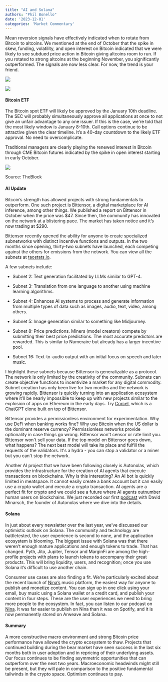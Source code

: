 ```yaml
---
title: "AI and Solana"
authors: "Phil Bonello"
date: '2023-12-01'
categories: 'Market Commentary'
---
```

Mean reversion signals have effectively indicated when to rotate from Bitcoin to altcoins. We mentioned at the end of October that the spike in skew, funding, volatility, and open interest on Bitcoin indicated that we were likely to see subdued price action in Bitcoin giving altcoins room to run. If you rotated to strong altcoins at the beginning November, you significantly outperformed. The signals are now less clear. For now, the trend is your friend.

![](/images/Screenshot%202023-12-01%20at%204.49.32%E2%80%AFPM.png)

![](/images/Screenshot%202023-12-01%20at%204.49.57%E2%80%AFPM.png)

#### Bitcoin ETF

The Bitcoin spot ETF will likely be approved by the January 10th deadline. The SEC will probably simultaneously approve all applications at once to not give an unfair advantage to any one issuer. If this is the case, we're told that the most likely window is January 8-10th. Call options continue to be attractive given the clear timeline. It’s a 40-day countdown to the likely ETF approval. No need to overcomplicate.

Traditional managers are clearly playing the renewed interest in Bitcoin through CME Bitcoin futures indicated by the spike in open interest starting in early October.

![](/images/Screenshot%202023-12-01%20at%204.50.09%E2%80%AFPM.png)

Source: TheBlock

#### AI Update

Bitcoin’s strength has allowed projects with strong fundamentals to outperform. One such project is Bittensor, a digital marketplace for AI inference, among other things. We published a report on Bittensor in October when the price was $47. Since then, the community has innovated on the network at a blistering pace. The market has taken notice and it’s now trading at $290.

Bittensor recently opened the ability for anyone to create specialized subnetworks with distinct incentive functions and outputs. In the two months since opening, thirty-two subnets have launched, each competing against the others for emissions from the network. You can view all the subnets at [taostats.io](https://taostats.io/).

A few subnets include:

*   Subnet 2: Text generation facilitated by LLMs similar to GPT-4.

*   Subnet 3: Translation from one language to another using machine learning algorithms.

*   Subnet 4: Enhances AI systems to process and generate information from multiple types of data such as images, audio, text, video, among others.

*   Subnet 5: Image generation similar to something like Midjourney.

*   Subnet 8: Price predictions. Miners (model creators) compete by submitting their best price predictions. The most accurate predictors are rewarded. This is similar to Numeraire but already has a larger incentive pool.

*   Subnet 16: Text-to-audio output with an initial focus on speech and later music.

I highlight these subnets because Bittensor is generalizable as a protocol. The network is only limited by the creativity of the community. Subnets can create objective functions to incentivize a market for any digital commodity. Subnet creation has only been live for two months and the network is growing rapidly. Bittensor is quickly turning into an application ecosystem where it’ll be nearly impossible to keep up with new projects similar to the explosion of apps on Ethereum in the early days. Try [Corcel](https://app.corcel.io/chat), which is a ChatGPT clone built on top of Bittensor.

Bittensor provides a permissionless environment for experimentation. Why use DeFi when banking works fine? Why use Bitcoin when the US dollar is the dominant reserve currency? Permissionless networks provide optionality in case things go wrong. Bittensor won't censor or rate limit you. Bittensor won't sell your data. If the top model on Bittensor goes down, what happens? The next best model will take its place and fulfill the requests of the validators. It's a hydra - you can stop a validator or a miner but you can't stop the network.

Another AI project that we have been following closely is Autonolas, which provides the infrastructure for the creation of AI agents that execute transactions on blockchains. Why is this interesting? An AI bot is quickly limited in meatspace. It cannot easily create a bank account but it can easily use a crypto wallet and execute a crypto transaction. AI agents are a perfect fit for crypto and we could see a future where AI agents outnumber human users on blockchains. We just recorded our first [podcast](https://open.spotify.com/episode/6ZyQhtncai4aho8491MFQE?si=2OaPRSV1QYSCRyxwaIqZBA) with David Minarsch, the founder of Autonolas where we dive into the details.

#### Solana

In just about every newsletter over the last year, we’ve discussed our optimistic outlook on Solana. The community and technology are battletested, the user experience is second to none, and the application ecosystem is blooming. The biggest issue with Solana was that there weren’t enough mature applications and enough tokens to trade. That has changed. Pyth, Jito, Jupiter, Tensor and MarginFi are among the high-profile projects with plans to launch tokens to accompany their great products. This will bring liquidity, users, and recognition; once you use Solana it’s difficult to use another chain.

Consumer use cases are also finding a fit. We’re particularly excited about the recent launch of [Nina’s](https://www.ninaprotocol.com/) music platform, the easiest way for anyone to publish and monetize content. You can sign up in one click using your email, buy music using a Solana wallet or a credit card, and publish your content in four steps. These are the user experiences we need to bring more people to the ecosystem. In fact, you can listen to our podcast on [Nina](https://www.ninaprotocol.com/releases/in-plaintext-podcast-s1e01-david-minarsch-autonolas). It was far easier to publish on Nina than it was on Spotify, and it is now permanently stored on Arweave and Solana.

#### Summary

A more constructive macro environment and strong Bitcoin price performance have allowed the crypto ecosystem to thaw. Projects that continued building during the bear market have seen success in the last six months both in user adoption and in repricing of their underlying assets. Our focus continues to be finding asymmetric opportunities that can outperform over the next two years. Macroeconomic headwinds might still be present, but they will pale in comparison to the positive fundamental tailwinds in the crypto space. Optimism continues to pay.